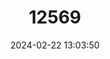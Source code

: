 ---
title: "12569"
category: "Macaca brunnescens"
draft: false
date: 2024-02-22 13:03:50
languages:
  English: ["Muna-buton Macaque", "Muna-butung Macaque", "Buton Macaque"]
---